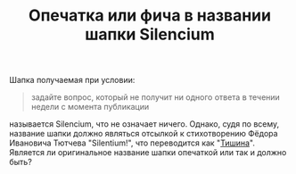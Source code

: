 ﻿---
title: "Опечатка или фича в названии шапки Silencium"
se.owner.user_id: 249704
se.owner.display_name: "Евгений Шалаев"
se.owner.link: "https://ru.meta.stackoverflow.com/users/249704/%d0%95%d0%b2%d0%b3%d0%b5%d0%bd%d0%b8%d0%b9-%d0%a8%d0%b0%d0%bb%d0%b0%d0%b5%d0%b2"
se.link: "https://ru.meta.stackoverflow.com/questions/9914/%d0%9e%d0%bf%d0%b5%d1%87%d0%b0%d1%82%d0%ba%d0%b0-%d0%b8%d0%bb%d0%b8-%d1%84%d0%b8%d1%87%d0%b0-%d0%b2-%d0%bd%d0%b0%d0%b7%d0%b2%d0%b0%d0%bd%d0%b8%d0%b8-%d1%88%d0%b0%d0%bf%d0%ba%d0%b8-silencium"
se.question_id: 9914
se.post_type: question
se.score: 2
---
<p>Шапка получаемая при условии:</p>

<blockquote>
  <p>задайте вопрос, который не получит ни одного ответа в течении недели с момента публикации</p>
</blockquote>

<p>называется Silencium, что не означает ничего. Однако, судя по всему, название шапки должно являться отсылкой к стихотворению Фёдора Ивановича Тютчева "Silentium!", что переводится как "<a href="https://ilibrary.ru/text/1281/p.1/index.html" rel="nofollow noreferrer">Тишина</a>". Является ли оригинальное название шапки опечаткой или так и должно быть? </p>
